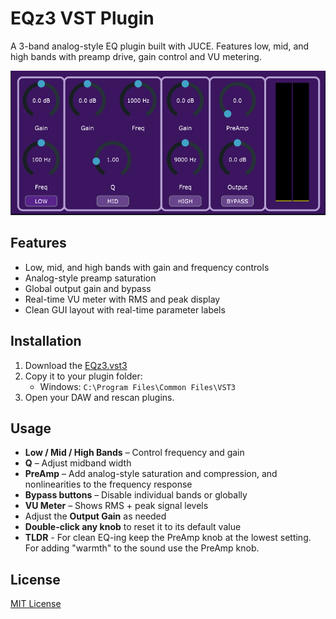# EQz3 VST Plugin

A 3-band analog-style EQ plugin built with JUCE. Features low, mid, and high bands with preamp drive, gain control and VU metering.

![EQz3 Screenshot](Assets/UI.png)

## Features

- Low, mid, and high bands with gain and frequency controls
- Analog-style preamp saturation
- Global output gain and bypass
- Real-time VU meter with RMS and peak display
- Clean GUI layout with real-time parameter labels

## Installation

1.  Download the [EQz3.vst3](EQz3.vst3)
2. Copy it to your plugin folder:
   - Windows: `C:\Program Files\Common Files\VST3`
3. Open your DAW and rescan plugins.

## Usage

- **Low / Mid / High Bands** – Control frequency and gain
- **Q** – Adjust midband width
- **PreAmp** – Add analog-style saturation and compression, and nonlinearities to the frequency response
- **Bypass buttons** – Disable individual bands or globally
- **VU Meter** – Shows RMS + peak signal levels
- Adjust the **Output Gain** as needed
- **Double-click any knob** to reset it to its default value
- **TLDR** - For clean EQ-ing keep the PreAmp knob at the lowest setting. For adding "warmth" to the sound use the PreAmp knob.

## License

[MIT License](LICENSE)
